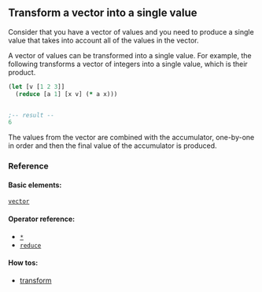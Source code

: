 <!---
  This markdown file was generated. Do not edit.
  -->

## Transform a vector into a single value

Consider that you have a vector of values and you need to produce a single value that takes into account all of the values in the vector.

A vector of values can be transformed into a single value. For example, the following transforms a vector of integers into a single value, which is their product.

```clojure
(let [v [1 2 3]]
  (reduce [a 1] [x v] (* a x)))


;-- result --
6
```

The values from the vector are combined with the accumulator, one-by-one in order and then the final value of the accumulator is produced.

### Reference

#### Basic elements:

[`vector`](../halite-basic-syntax-reference.md#vector)

#### Operator reference:

* [`*`](../halite-full-reference.md#_S)
* [`reduce`](../halite-full-reference.md#reduce)


#### How tos:

* [transform](../how-to/transform.md)


